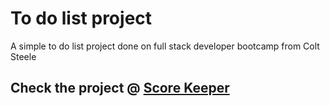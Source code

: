 
<h1> To do list project </h1>

<p1> A simple to do list project done on full stack developer bootcamp from Colt Steele </p1>

<h2> Check the project @ <a href="https://ricardojacinto.github.io/to-do-list/index.html"> Score Keeper </a> </h2>
